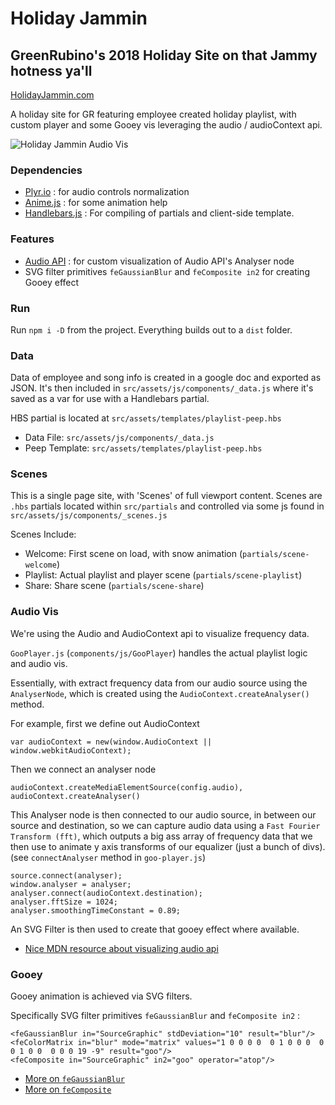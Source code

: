 # Holiday Jammin

## GreenRubino's 2018 Holiday Site on that Jammy hotness ya'll

[HolidayJammin.com](https://www.holidayjammin.com)

A holiday site for GR featuring employee created holiday playlist, with custom player and some Gooey vis leveraging the audio / audioContext api.

![Holiday Jammin Audio Vis](https://cdn.dribbble.com/users/286354/screenshots/6215563/holiday-jam-records-interaction-3-dribbble.gif)

### Dependencies
- [Plyr.io](https://github.com/sampotts/plyr) : for audio controls normalization
- [Anime.js](http://animejs.com/) : for some animation help
- [Handlebars.js](http://animejs.com/) : For compiling of partials and client-side template.

### Features
- [Audio API](https://developer.mozilla.org/en-US/docs/Web/API/Web_Audio_API) : for custom visualization of Audio API's Analyser node
- SVG filter primitives `feGaussianBlur` and `feComposite in2` for creating Gooey effect

### Run

Run `npm i -D` from the project. Everything builds out to a `dist` folder.


### Data

Data of employee and song info is created in a google doc and exported as JSON.
It's then included in `src/assets/js/components/_data.js` where it's saved as a var for use with a Handlebars partial.

HBS partial is located at `src/assets/templates/playlist-peep.hbs`

- Data File: `src/assets/js/components/_data.js`
- Peep Template: `src/assets/templates/playlist-peep.hbs`


### Scenes

This is a single page site, with 'Scenes' of full viewport content.
Scenes are `.hbs` partials located within `src/partials` and controlled via some
js found in `src/assets/js/components/_scenes.js`

Scenes Include:

- Welcome: First scene on load, with snow animation (`partials/scene-welcome`)
- Playlist: Actual playlist and player scene (`partials/scene-playlist`)
- Share: Share scene (`partials/scene-share`)


### Audio Vis

We're using the Audio and AudioContext api to visualize frequency data.

`GooPlayer.js` (`components/js/GooPlayer`) handles the actual playlist logic and audio vis.

Essentially, with extract frequency data from our audio source using the `AnalyserNode`, which is created using the `AudioContext.createAnalyser()` method.

For example, first we define out AudioContext

```
var audioContext = new(window.AudioContext || window.webkitAudioContext);
```

Then we connect an analyser node

```
audioContext.createMediaElementSource(config.audio),
audioContext.createAnalyser()
```

This Analyser node is then connected to our audio source, in between our source and destination, so we can
capture audio data using a `Fast Fourier Transform (fft)`, which outputs a big ass array of frequency data that we then use to animate y axis transforms of our equalizer (just a bunch of divs).
(see `connectAnalyser` method in `goo-player.js`)

```
source.connect(analyser);
window.analyser = analyser;
analyser.connect(audioContext.destination);
analyser.fftSize = 1024;
analyser.smoothingTimeConstant = 0.89;
```

An SVG Filter is then used to create that gooey effect where available.

- [Nice MDN resource about visualizing audio api]('https://developer.mozilla.org/en-US/docs/Web/API/Web_Audio_API/Visualizations_with_Web_Audio_API')


### Gooey

Gooey animation is achieved via SVG filters.

Specifically SVG filter primitives `feGaussianBlur` and `feComposite in2` :
```
<feGaussianBlur in="SourceGraphic" stdDeviation="10" result="blur"/>
<feColorMatrix in="blur" mode="matrix" values="1 0 0 0 0  0 1 0 0 0  0 0 1 0 0  0 0 0 19 -9" result="goo"/>
<feComposite in="SourceGraphic" in2="goo" operator="atop"/>
```

- [More on `feGaussianBlur`](https://developer.mozilla.org/en-US/docs/Web/SVG/Element/feGaussianBlur)
- [More on `feComposite`](https://developer.mozilla.org/en-US/docs/Web/SVG/Element/feComposite)

